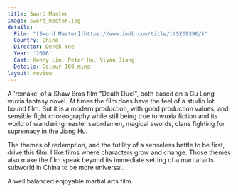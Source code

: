 ```yaml
---
title: Sword Master
image: sword_master.jpg
details:
  Film: "[Sword Master](https://www.imdb.com/title/tt5269396/)"
  Country: China
  Director: Derek Yee
  Year: '2016'
  Cast: Kenny Lin, Peter Ho, Yiyan Jiang
  Details: Colour 108 mins
layout: review
---
```

A 'remake' of a Shaw Bros film "Death Duel", both based on
a Gu Long wuxia fantasy novel. At times the film does have
the feel of a studio lot bound film. But it is a modern
production, with good production values, and sensible
fight choreography while still being true to wuxia fiction
and its world of wandering master swordsmen, magical swords,
clans fighting for supremacy in the Jiang Hu.

The themes of redemption, and the futility of a senseless
battle to be first, drive this film. I like films where
characters grow and change. Those themes also make the film
speak beyond its immediate setting of a martial arts
subworld in China to be more universal.

A well balanced enjoyable martial arts film.
